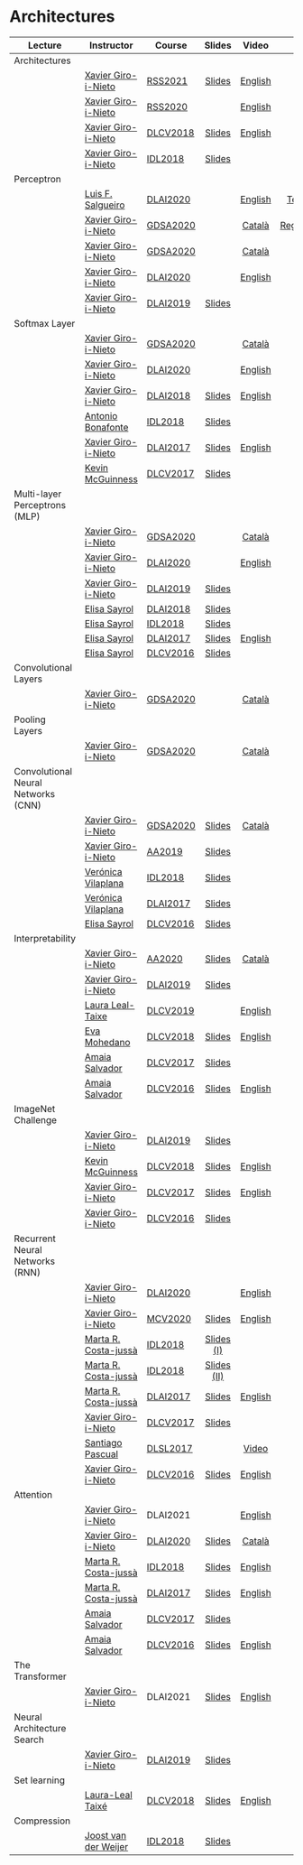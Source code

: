 [XG-web]: https://imatge.upc.edu/web/people/xavier-giro
[KM-web]: http://www.eeng.dcu.ie/~mcguinne/
[AS-web]: https://imatge.upc.edu/web/people/amaia-salvador
[EM-web]: https://www.insight-centre.org/users/eva-mohedano
[LL-web]: https://dvl.in.tum.de/team/lealtaixe/
[ES-web]: https://imatge.upc.edu/web/people/elisa-sayrol
[VV-web]: https://imatge.upc.edu/web/people/veronica-vilaplana
[JR-web]: https://imatge.upc.edu/web/people/javier-ruiz-hidalgo
[RM-web]: https://imatge.upc.edu/web/people/josep-ramon-morros
[MC-web]: http://www.costa-jussa.com/
[SP-web]: https://scholar.google.com/citations?user=7cVOyh0AAAAJ&hl=en
[AB-web]: https://scholar.google.es/citations?user=C5AUXO4AAAAJ&hl=en
[MB-web]: https://imatge.upc.edu/web/people/miriam-bellver

[LS-web]: https://imatge.upc.edu/web/people/luis-fernando-salgueiro

[JS-web]: https://scholar.google.com/citations?user=sZLj96sAAAAJ&hl=en
[JW-web]: https://scholar.google.com/citations?user=Gsw2iUEAAAAJ&hl=en

[JW-web]: https://scholar.google.com/citations?user=Gsw2iUEAAAAJ&hl=en

[IDL2018]: https://telecombcn-dl.github.io/2018-idl/
[IDL2019]: https://telecombcn-dl.github.io/2019-idl/

[DLCV2016]: http://imatge-upc.github.io/telecombcn-2016-dlcv/
[DLCV2017]: https://telecombcn-dl.github.io/2017-dlcv/
[DLCV2018]: https://telecombcn-dl.github.io/2018-dlcv/
[DLCV2019]: https://telecombcn-dl.github.io/2019-dlcv/

[DLV2018]: https://mcv-m6-video.github.io/deepvideo-2018/

[DLSL2017]: https://telecombcn-dl.github.io/2017-dlsl/
[DLSL2018]: https://telecombcn-dl.github.io/2018-dlsl/

[DLMM2017]: https://telecombcn-dl.github.io/dlmm-2017-dcu/
[DLMM2018]: https://telecombcn-dl.github.io/2018-dlmm/

[DLAI2017]: https://telecombcn-dl.github.io/2017-dlai/
[DLAI2018]: https://telecombcn-dl.github.io/2018-dlai/
[DLAI2019]: https://telecombcn-dl.github.io/dlai-2019/
[DLAI2020]: https://telecombcn-dl.github.io/dlai-2020/

[GDSA2020]: http://www.upc.edu/estudispdf/guia_docent.php/guiadocent-obtenir-pdf?codi=320115&idioma=ca&grup=1

[MCV]: http://pagines.uab.cat/mcv/
[MCV2020]: https://mcv-m6-video.github.io/deepvideo-2020/

[AA2019]:https://www.fib.upc.edu/ca/estudis/graus/grau-en-ciencia-i-enginyeria-de-dades/pla-destudis/assignatures/AA2-GCED
[AA2020]: https://www.fib.upc.edu/ca/estudis/graus/grau-en-ciencia-i-enginyeria-de-dades/pla-destudis/assignatures/AA2-GCED

[DRL2020]: https://telecombcn-dl.github.io/drl-2020/

[RSS2020]: https://www.iri.upc.edu/workshops/RoboticsAISummerSchool2020/index.html
[RSS2021]: https://www.iri.upc.edu/workshops/RoboticsAISummerSchool2021/index.html

# Architectures

| Lecture          | Instructor                 | Course                 | Slides                    | Video             | Lab             |
| -------------- |  --------------------------- | ---------------------- | :-----------------------: | :---------------: |:--------------: |
| Architectures  | | | | |
|     | [Xavier Giro-i-Nieto][XG-web]| [RSS2021] | [Slides][rss-2021-slides]  | [English][rss-2021-video] | |
|     | [Xavier Giro-i-Nieto][XG-web]| [RSS2020] |                            | [English][rss-2020-video] | |
|     | [Xavier Giro-i-Nieto][XG-web]| [DLCV2018] | [Slides][dlcv2018-d1l2-slides]  | [English][dlcv2018-d1l2-video] | |
|     | [Xavier Giro-i-Nieto][XG-web]| [IDL2018] | [Slides][idl2018-d4l4-slides]   |  | |
| Perceptron     | | | | | |
|      | [Luis F. Salgueiro][LS-web] | [DLAI2020] |  | [English][dlai-2020-lab01-tensors-video]  | [Tensors][dlai-2019-lab01-tensors] |
|      | [Xavier Giro-i-Nieto][XG-web] | [GDSA2020] |  | [Català][gdsa-2020-lab03-regression-video]  | [Regression][dlai-2019-lab03-regression] |
|      | [Xavier Giro-i-Nieto][XG-web] | [GDSA2020] |  | [Català][gdsa-2020-perceptron-video] | |
|      | [Xavier Giro-i-Nieto][XG-web] | [DLAI2020] |  | [English][dlai-2020-perceptron-video] | |
|      | [Xavier Giro-i-Nieto][XG-web] | [DLAI2019] | [Slides][dlai2019-perceptron-slides]  |  | |
| Softmax Layer     | | | | | |
|      | [Xavier Giro-i-Nieto][XG-web] | [GDSA2020] |  | [Català][gdsa-2020-softmax-video] | |
|      | [Xavier Giro-i-Nieto][XG-web] | [DLAI2020] |  | [English][dlai-2020-softmax-video] | |
|      | [Xavier Giro-i-Nieto][XG-web] | [DLAI2018] | [Slides][dlai2018-d01l2-slides]  | [English][dlai2018-d01l2-video] | |
|      | [Antonio Bonafonte][AB-web] | [IDL2018] | [Slides][idl2018-d1l3-slides] |  | |
|      | [Xavier Giro-i-Nieto][XG-web] | [DLAI2017] | [Slides][dlai2017-d1l2-slides] | [English][dlai2017-d1l2-video]  |  |
|      | [Kevin McGuinness][KM-web] | [DLCV2017] | [Slides][dlcv2017-d1l2-slides]  |  | |
| Multi-layer Perceptrons (MLP)    | | | | | |
|      | [Xavier Giro-i-Nieto][XG-web] | [GDSA2020] |  | [Català][gdsa-2020-mlp-video] | |
|      | [Xavier Giro-i-Nieto][XG-web] | [DLAI2020] |   | [English][dlai-2020-mlp-video] | |
|      | [Xavier Giro-i-Nieto][XG-web] | [DLAI2019] | [Slides][dlai2019-mlp-slides]  |  | |
|      | [Elisa Sayrol][ES-web] | [DLAI2018] | [Slides][dlai2018-d02l1-slides] |       |  |
|      | [Elisa Sayrol][ES-web] | [IDL2018] | [Slides][idl2018-d1l4-slides] |       |  |
|      | [Elisa Sayrol][ES-web] | [DLAI2017] | [Slides][dlai2017-d2l1-slides] | [English][dlai2017-d2l1-video]      |  |
|      | [Elisa Sayrol][ES-web] | [DLCV2016] | [Slides][dlcv2016-deep-slides] |   |  |
| Convolutional Layers     | | | | | |
|     | [Xavier Giro-i-Nieto][XG-web]| [GDSA2020] |   | [Català][gdsa-2020-conv-video] | |
| Pooling Layers     | | | | | |
|     | [Xavier Giro-i-Nieto][XG-web]| [GDSA2020] |   | [Català][gdsa-2020-pool-video] | |
| Convolutional Neural Networks (CNN)     | | | | | |
|     | [Xavier Giro-i-Nieto][XG-web]| [GDSA2020] | [Slides][aa2-2020-cnn-slides]  | [Català][gdsa-2020-cnn-video] | |
|     | [Xavier Giro-i-Nieto][XG-web]| [AA2019] | [Slides][aa2019-cnn-slides]  |  | |
|                | [Verónica Vilaplana][VV-web]  | [IDL2018] | [Slides][idl2018-d3l1-slides] |  | |
|                | [Verónica Vilaplana][VV-web]  | [DLAI2017] | [Slides][dlai2017-d5l1-slides] |  | |
|                | [Elisa Sayrol][ES-web] | [DLCV2016] | [Slides][dlcv2016-deep-slides] |   |  |
| Interpretability     | | | | | |
|   | [Xavier Giro-i-Nieto][XG-web]| [AA2020] | [Slides][aa2-2020-interpretability-slides]  | [Català][aa2-2020-interpretability-video] | |
|   | [Xavier Giro-i-Nieto][XG-web]| [DLAI2019] | [Slides][dlai2019-interpretability-slides]  |  | |
|   | [Laura Leal-Taixe][LL-web] | [DLCV2019] |   | [English][dlcv2019-interpretability-video]    | |
|   | [Eva Mohedano][EM-web] | [DLCV2018] | [Slides][dlcv2018-interpretability-slides]  | [English][dlcv2018-interpretability-video]    | |
|   | [Amaia Salvador][AS-web] | [DLCV2017] | [Slides][dlcv2017-interpretability-slides]  |    | |
|   | [Amaia Salvador][AS-web] | [DLCV2016] | [Slides][dlcv2016-visualization-slides] | [English][dlcv2016-visualization-video]| |
| ImageNet Challenge     | | | | | |
|   | [Xavier Giro-i-Nieto][XG-web]| [DLAI2019] | [Slides][dlai2019-imagenet-slides]  |  | |
|   | [Kevin McGuinness][KM-web]   | [DLCV2018] | [Slides][dlcv2018-imagenet-slides]  | [English][dlcv2018-imagenet-video]    | |
|   | [Xavier Giro-i-Nieto][XG-web]| [DLCV2017] | [Slides][dlcv2017-imagenet-slides]  | [English][dlcv2017-imagenet-video] |  |
|   | [Xavier Giro-i-Nieto][XG-web]| [DLCV2016] | [Slides][dlcv2016-imagenet-slides]  |  |  |
| Recurrent Neural Networks (RNN)      | | | | | |
|      | [Xavier Giro-i-Nieto][XG-web] | [DLAI2020] |  | [English][dlai-2020-rnn-video] | |
|      | [Xavier Giro-i-Nieto][XG-web]  | [MCV2020] | [Slides][mcv2020-rnn-slides] | [English][mcv2020-rnn-video] | |
|      | [Marta R. Costa-jussà][MC-web]  | [IDL2018] | [Slides (I)][idl2018-d3l3-slides] |  | |
|      | [Marta R. Costa-jussà][MC-web]  | [IDL2018] | [Slides (II)][idl2018-d3l4-slides] |  | |
|      | [Marta R. Costa-jussà][MC-web]  | [DLAI2017] | [Slides][dlai2017-d7l1-slides] |  [English][dlai2017-d7l1-video] | |
|      | [Xavier Giro-i-Nieto][XG-web] | [DLCV2017] | [Slides][dlcv2017-d2l2-slides] |  |  |
|      | [Santiago Pascual][SP-web] | [DLSL2017] |  | [Video][dlsl2017-rnn-video] |  |
|      | [Xavier Giro-i-Nieto][XG-web] | [DLCV2016] | [Slides][dlcv2016-rnn-slides] | [English][dlcv2016-rnn-slides] |  |
| Attention      | | | | | |
|      | [Xavier Giro-i-Nieto][XG-web]  | DLAI2021 |  | [English][dlai-2021-attention-video] | |
|      | [Xavier Giro-i-Nieto][XG-web]  | [DLAI2020] | [Slides][drl-2020-attention-slides] | [Català][drl-2020-attention-video] | |
|     | [Marta R. Costa-jussà][MC-web] | [IDL2018] | [Slides][idl2018-d4l1-slides] | [English][idl2018-d4l1-video]  | |
|     | [Marta R. Costa-jussà][MC-web]  | [DLAI2017] | [Slides][dlai2017-d8l-slides] |  [English][dlai2017-d8l2-video] | |
|     | [Amaia Salvador][AS-web]     | [DLCV2017] | [Slides][dlcv2017-d3l6-slides] |  | |
|     | [Amaia Salvador][AS-web]     | [DLCV2016] | [Slides][dlcv2016-attention-slides] | [English][dlcv2016-attention-video] | |
| The Transformer      | | | | | |
|      | [Xavier Giro-i-Nieto][XG-web]  | DLAI2021 | [Slides][dlai-2021-transformer-slides] | [English][dlai-2021-transformer-video] | [Lab][dlai-2021-transformer-lab] |
| Neural Architecture Search   | | | | | |
|     | [Xavier Giro-i-Nieto][XG-web]| [DLAI2019] | [Slides][dlai2019-nas-slides]  |  | |
| Set learning   | | | | | |
|     | [Laura-Leal Taixé][LL-web]   | [DLCV2018] | [Slides][dlcv2018-d3l6-slides]  | [English][dlcv2018-d3l6-video]   | |
| Compression     | | | | | |
|      | [Joost van der Weijer][JW-web] | [IDL2018] | [Slides][idl2018-d5l1-slides] |  | |


[dlcv2016-deep-slides]: http://www.slideshare.net/xavigiro/deep-learning-for-computer-vision-deep-networks-upc-2016 
[dlcv2016-imagenet-slides]: http://www.slideshare.net/xavigiro/deep-learning-for-computer-vision-imagenet-challenge-upc-2016
[dlcv2016-visualization-slides]: http://www.slideshare.net/xavigiro/deep-learning-for-computer-vision-visualization-upc-2016
[dlcv2016-visualization-video]: https://youtu.be/YQvTxkPV8LQ
[dlcv2016-rnn-slides]: http://www.slideshare.net/xavigiro/deep-learning-for-computer-vision-recurrent-neural-networks-upc-2016
[dlcv2016-rnn-video]: https://www.youtube.com/watch?v=fQuv90i3Dlg
[dlcv2016-attention-slides]: http://www.slideshare.net/xavigiro/deep-learning-for-computer-vision-attention-models-upc-2016
[dlcv2016-attention-video]: https://www.youtube.com/watch?v=omHLeV1aicw


[dlcv2017-d1l2-slides]: https://www.slideshare.net/xavigiro/perceptrons-d1l2-2017-upc-deep-learning-for-computer-vision
[dlcv2017-d1l3-slides]: https://www.slideshare.net/xavigiro/convolutional-neural-networks-d1l3-2017-upc-deep-learning-for-computer-vision
[dlcv2017-interpretability-slides]: https://www.slideshare.net/xavigiro/visualization-of-deep-learning-models-d1l6-2017-upc-deep-learning-for-computer-vision
[dlcv2017-d2l2-slides]: https://www.slideshare.net/xavigiro/recurrent-neural-networks-d2l2-2017-upc-deep-learning-for-computer-vision
[dlcv2017-d3l6-slides]: https://www.slideshare.net/xavigiro/attention-models-d3l6-2017-upc-deep-learning-for-computer-vision

[dlcv2017-imagenet-slides]: https://www.slideshare.net/xavigiro/image-classification-on-imagenet-d1l4-2017-upc-deep-learning-for-computer-vision
[dlcv2017-imagenet-video]: https://youtu.be/Cng0btC-1uE
[dlai2017-d1l2-slides]: https://www.slideshare.net/xavigiro/the-perceptron-audio-and-vision-d1l2-2017-upc-deep-learning-for-artificial-intelligence
[dlai2017-d1l2-video]: https://youtu.be/7L75hHF4STM
[dlai2017-d2l1-slides]: https://www.slideshare.net/xavigiro/multilayer-perceptron-dlai-d1l2-2017-upc-deep-learning-for-artificial-intelligence
[dlai2017-d2l1-video]: https://youtu.be/F03UEq8yVkI
[dlai2017-d3l1-slides]: https://www.slideshare.net/xavigiro/backpropagation-dlai-d3l1-2017-upc-deep-learning-for-artificial-intelligence
[dlai2017-d3l1-video]: https://www.youtube.com/watch?v=F03UEq8yVkI
[dlai2017-d4l1-slides]: https://www.slideshare.net/xavigiro/optimization-dlai-d4l1-2017-upc-deep-learning-for-artificial-intelligence
[dlai2017-d4l2-slides]: https://www.slideshare.net/xavigiro/loss-functions-dlai-d4l2-2017-upc-deep-learning-for-artificial-intelligence/1
[dlai2017-d5l1-slides]: https://www.slideshare.net/xavigiro/convolutional-neural-networks-dlai-d5l2-2017-upc-deep-learning-for-artificial-intelligence
[dlai2017-d7l1-slides]: https://www.slideshare.net/xavigiro/recurrent-neural-networks-dlai-d7l1-2017-upc-deep-learning-for-artificial-intelligence
[dlai2017-d7l1-video]: https://youtu.be/N3DzDnzL19U
[dlai2017-d8l-slides]: https://www.slideshare.net/xavigiro/attentionbased-models-dlai-d8l-2017-upc-deep-learning-for-artificial-intelligence
[dlai2017-d8l2-video]: https://youtu.be/z_jufP2xdv4

[idl2018-d1l2-slides]: https://github.com/telecombcn-dl/2018-idl/raw/master/slides/D1L2-MachineLearning.pdf
[idl2018-d1l3-slides]: https://github.com/telecombcn-dl/2018-idl/raw/master/slides/D1L3_Perceptron.pdf
[idl2018-d1l4-slides]: https://github.com/telecombcn-dl/2018-idl/raw/master/slides/D1L4_Multilayer_Perceptron.pdf
[idl2018-d2l1-slides]: https://github.com/telecombcn-dl/2018-idl/raw/master/slides/D2L1_Backpropagation.pdf
[idl2018-d2l2-slides]: https://github.com/telecombcn-dl/2018-idl/raw/master/slides/D2L2_Optimization.pdf
[idl2018-d2l3-slides]: https://github.com/telecombcn-dl/2018-idl/raw/master/slides/D2L3_LossFunctions.pdf
[idl2018-d3l1-slides]: https://github.com/telecombcn-dl/2018-idl/raw/master/slides/D3L1_CNN.pdf
[idl2018-d3l3-slides]: https://github.com/telecombcn-dl/2018-idl/raw/master/slides/D3L3_RecurrentNeuralNetworks.pdf
[idl2018-d3l4-slides]: https://github.com/telecombcn-dl/2018-idl/raw/master/slides/D3L4_GatedUnits.pdf
[idl2018-d4l1-slides]: https://github.com/telecombcn-dl/2018-idl/raw/master/slides/D4L1_Attention.pdf
[idl2018-d4l1-video]: https://youtu.be/9oMVVx98Hk4
[idl2018-d4l4-slides]: https://github.com/telecombcn-dl/2018-idl/raw/master/slides/D4L4_TheNeuralNetworkZoo.pdf
[idl2018-d5l1-slides]: https://github.com/telecombcn-dl/2018-idl/raw/master/slides/D5L1_CompressionRankings.pdf

[dlcv2018-imagenet-slides]: https://www.slideshare.net/xavigiro/d1l3-image-classification-upc-2018-deep-learning-for-computer-vision
[dlcv2018-imagenet-video]: https://youtu.be/NHvantNw1Kw
[dlcv2018-interpretability-slides]: https://www.slideshare.net/xavigiro/interpretability-of-convolutional-neural-networks-eva-mohedano-upc-barcelona-2018
[dlcv2018-interpretability-video]: https://youtu.be/SsHohytl1NA
[dlcv2018-d1l2-slides]: https://www.slideshare.net/xavigiro/d1l2-the-neural-network-zoo-upc-2018-deep-learning-for-computer-vision
[dlcv2018-d1l2-video]: https://youtu.be/P47KJJ4wbyo
[dlcv2018-d3l6-slides]: https://www.slideshare.net/xavigiro/towards-set-learning-and-prediction-laura-lealtaixe-upc-barcelona-2018
[dlcv2018-d3l6-video]: https://youtu.be/L4V-gdYYQcY

[dlai2018-d01l2-slides]: https://www.slideshare.net/xavigiro/the-perceptron-xavier-giroinieto-upc-barcelona-2018
[dlai2018-d01l2-video]: https://www.youtube.com/watch?v=cshjMqYJrTo
[dlai2018-d02l1-slides]: https://www.slideshare.net/xavigiro/multilayer-perceptron-elisa-sayrol-upc-barcelona-2018
[dlai2018-d02l2-slides]: https://www.slideshare.net/xavigiro/backpropagation-elisa-sayrol-upc-barcelona-2018

[dlsl2017-rnn-video]: https://www.youtube.com/watch?v=nVY3RyYYfH8

[dlcv2019-interpretability-video]: https://youtu.be/iziWfbAjHkM

[dlai2019-perceptron-slides]: https://github.com/telecombcn-dl/dlai-2019/raw/master/slides/dlai_2019_d02l1_perceptron.pdf
[dlai2019-mlp-slides]: https://github.com/telecombcn-dl/dlai-2019/raw/master/slides/dlai_2019_d02l4_mlp.pdf
[dlai2019-imagenet-slides]: https://github.com/telecombcn-dl/dlai-2019/raw/master/slides/dlai_2019_d08l1_architectures.pdf
[dlai2019-nas-slides]: https://github.com/telecombcn-dl/dlai-2019/raw/master/slides/dlai_2019_d08l2_nas.pdf
[dlai2019-interpretability-slides]: https://github.com/telecombcn-dl/dlai-2019/raw/master/slides/dlai_2019_d07l1_interpretability.pdf

[dlai-2019-lab01-tensors]: https://github.com/telecombcn-dl/dlai-2019/blob/master/labs/dlai_2019_lab01_tensors_todo.ipynb
[dlai-2019-lab03-regression]: https://github.com/telecombcn-dl/dlai-2019/blob/master/labs/dlai_2019_lab03_regressor_todo.ipynb

[aa2019-cnn-slides]: https://github.com/telecombcn-dl/dlai-2019/raw/master/slides/aa2_dl_2019_06_cnn.pdf

[mcv2020-rnn-slides]: https://www.slideshare.net/xavigiro/recurrent-neural-networks-rnn-xavier-giro-upc-telecombcn-barcelona-2020
[mcv2020-rnn-video]: https://youtu.be/C0je4a2XWdo

[dlai-2020-perceptron-video]: https://youtu.be/uov7XmTGDBs
[dlai-2020-backprop-video]: https://youtu.be/mD3KouDAS5Y
[dlai-2020-softmax-video]: https://youtu.be/Df6Rnbw-tog
[dlai-2020-mlp-video]: https://youtu.be/hZN3qg46oiM
[dlai-2020-lab01-tensors-video]: https://www.youtube.com/watch?v=y_Wh2lWZp3A&t=172s
[dlai-2020-rnn-video]: https://youtu.be/fWgoZdsvqxs

[dlai-2021-transformer-slides]: https://www.slideshare.net/xavigiro/the-transformer-xavier-gir-upc-barcelona-2021
[dlai-2021-attention-video]: https://youtu.be/HvkazocQwXs
[dlai-2021-transformer-video]: https://youtu.be/0t6iXFRO3lo
[dlai-2021-transformer-lab]: https://github.com/telecombcn-dl/labs-all/tree/main/labs/transformer

[gdsa-2020-perceptron-video]: https://youtu.be/NYfvs4fm2wk
[gdsa-2020-backprop-video]: https://youtu.be/dWpRZvafy08
[gdsa-2020-softmax-video]: https://youtu.be/SfEPVKC6Epk
[gdsa-2020-mlp-video]: https://youtu.be/AedIY2jvW-A
[gdsa-2020-conv-video]: https://youtu.be/Lj4YV4Gu3Zc
[gdsa-2020-pool-video]: https://youtu.be/5DkF5QOuAP0
[gdsa-2020-cnn-video]: https://youtu.be/HPUUdlrLoT0

[gdsa-2020-lab03-regression-video]: https://youtu.be/dp4zHrqiF8I

[drl-2020-attention-slides]: https://www.slideshare.net/xavigiro/attention-for-deep-learning-xavier-giro-upc-telecombcn-barcelona-2020
[drl-2020-attention-video]: https://youtu.be/IHtuk-4Z64g

[aa2-2020-cnn-slides]: https://www2.slideshare.net/xavigiro/convolutional-neural-networks-xavier-giro-upc-telecombcn-barcelona-2020/
[aa2-2020-interpretability-slides]: https://www.slideshare.net/xavigiro/intepretability-explainable-ai-for-deep-neural-networks
[aa2-2020-interpretability-video]: https://youtu.be/T5FvsObN8dc

[rss-2021-slides]: https://docs.google.com/presentation/d/13cHaXxDQQLtQsGHGMXSbiCOLNKHMt09sCx1lOqFEYG0/edit?usp=sharing
[rss-2021-video]: https://youtu.be/Guh2DRDcpEI
[rss-2020-video]: https://www.youtube.com/watch?v=wnLtIabreHo



